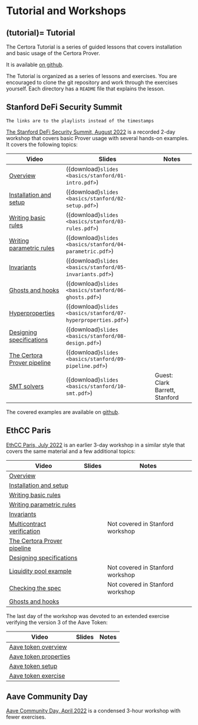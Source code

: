 Tutorial and Workshops
======================

(tutorial)=
Tutorial
--------

The Certora Tutorial is a series of guided lessons that covers installation and
basic usage of the Certora Prover.

It is available [on github][tutorial].

The Tutorial is organized as a series of lessons and exercises.  You are
encouraged to clone the git repository and work through the exercises yourself.
Each directory has a `README` file that explains the lesson.

[tutorial]: https://github.com/Certora/Tutorials/blob/master/README.md

Stanford DeFi Security Summit
-----------------------------

```{todo}
The links are to the playlists instead of the timestamps
```

[The Stanford DeFi Security Summit, August 2022][stanford] is a recorded 2-day workshop that
covers basic Prover usage with several hands-on examples.  It covers the
following topics:

| Video | Slides | Notes |
| ----- | ------ | ----- |
| [Overview                   ](https://www.youtube.com/playlist?list=PLKtu7wuOMP9Wp_O8kylKbtFYgM8HVTGIA) | ({download}`slides <basics/stanford/01-intro.pdf>`)           | |
| [Installation and setup     ](https://www.youtube.com/playlist?list=PLKtu7wuOMP9Wp_O8kylKbtFYgM8HVTGIA) | ({download}`slides <basics/stanford/02-setup.pdf>`)           | |
| [Writing basic rules        ](https://www.youtube.com/playlist?list=PLKtu7wuOMP9Wp_O8kylKbtFYgM8HVTGIA) | ({download}`slides <basics/stanford/03-rules.pdf>`)           | |
| [Writing parametric rules   ](https://www.youtube.com/playlist?list=PLKtu7wuOMP9Wp_O8kylKbtFYgM8HVTGIA) | ({download}`slides <basics/stanford/04-parametric.pdf>`)      | |
| [Invariants                 ](https://www.youtube.com/playlist?list=PLKtu7wuOMP9Wp_O8kylKbtFYgM8HVTGIA) | ({download}`slides <basics/stanford/05-invariants.pdf>`)      | |
| [Ghosts and hooks           ](https://www.youtube.com/playlist?list=PLKtu7wuOMP9Wp_O8kylKbtFYgM8HVTGIA) | ({download}`slides <basics/stanford/06-ghosts.pdf>`)          | |
| [Hyperproperties            ](https://www.youtube.com/playlist?list=PLKtu7wuOMP9Wp_O8kylKbtFYgM8HVTGIA) | ({download}`slides <basics/stanford/07-hyperproperties.pdf>`) | |
| [Designing specifications   ](https://www.youtube.com/playlist?list=PLKtu7wuOMP9Wp_O8kylKbtFYgM8HVTGIA) | ({download}`slides <basics/stanford/08-design.pdf>`)          | |
| [The Certora Prover pipeline](https://www.youtube.com/playlist?list=PLKtu7wuOMP9Wp_O8kylKbtFYgM8HVTGIA) | ({download}`slides <basics/stanford/09-pipeline.pdf>`)        | |
| [SMT solvers                ](https://www.youtube.com/playlist?list=PLKtu7wuOMP9Wp_O8kylKbtFYgM8HVTGIA) | ({download}`slides <basics/stanford/10-smt.pdf>`)             | Guest: Clark Barrett, Stanford |

The covered examples are available on [github][examples].

[stanford]: https://www.youtube.com/playlist?list=PLKtu7wuOMP9Wp_O8kylKbtFYgM8HVTGIA
[examples]: https://github.com/Certora/Examples

EthCC Paris
-----------

[EthCC Paris, July 2022][ethcc] is an earlier 3-day workshop in a similar
style that covers the same material and a few additional topics:

| Video | Slides | Notes |
| ----- | ------ | ----- |
| [Overview                    ](https://www.youtube.com/watch?v=sdEfc-58CUE&list=PLKtu7wuOMP9XHbjAevkw2nL29YMubqEFj&index=1&t=1s)     |  | |
| [Installation and setup      ](https://www.youtube.com/watch?v=CwCX0TuDfTE&list=PLKtu7wuOMP9XHbjAevkw2nL29YMubqEFj&index=2&t=2s)     |  | |
| [Writing basic rules         ](https://www.youtube.com/watch?v=66Gjzgl87L8&list=PLKtu7wuOMP9XHbjAevkw2nL29YMubqEFj&index=3&t=21s)    |  | |
| [Writing parametric rules    ](https://www.youtube.com/watch?v=gMjELxgMY30&list=PLKtu7wuOMP9XHbjAevkw2nL29YMubqEFj&index=4&t=534s)   |  | |
| [Invariants                  ](https://www.youtube.com/watch?v=VqboepMVbg4&list=PLKtu7wuOMP9XHbjAevkw2nL29YMubqEFj&index=5&t=2s)     |  | |
| [Multicontract verification  ](https://www.youtube.com/watch?v=WR8eAQZzd8Y&list=PLKtu7wuOMP9XHbjAevkw2nL29YMubqEFj&index=6)          |  | Not covered in Stanford workshop |
| [The Certora Prover pipeline ](https://www.youtube.com/watch?v=jAiBUebBs88&list=PLKtu7wuOMP9XHbjAevkw2nL29YMubqEFj&index=7)          |  | |
| [Designing specifications    ](https://www.youtube.com/watch?v=f3K-68k7vig&list=PLKtu7wuOMP9XHbjAevkw2nL29YMubqEFj&index=8)          |  | |
| [Liquidity pool example      ](https://www.youtube.com/watch?v=GLGXQSaE5b4&list=PLKtu7wuOMP9XHbjAevkw2nL29YMubqEFj&index=9)          |  | Not covered in Stanford workshop |
| [Checking the spec           ](https://www.youtube.com/watch?v=csTe6ub3Jwg&list=PLKtu7wuOMP9XHbjAevkw2nL29YMubqEFj&index=10)         |  | Not covered in Stanford workshop |
| [Ghosts and hooks            ](https://www.youtube.com/watch?v=NQ1ZQnlYFOQ&list=PLKtu7wuOMP9XHbjAevkw2nL29YMubqEFj&index=11)         |  | |

The last day of the workshop was devoted to an extended exercise verifying the
version 3 of the Aave Token:

| Video | Slides | Notes |
| ----- | ------ | ----- |
| [Aave token overview         ](https://www.youtube.com/watch?v=BGdHsvQMmy8&list=PLKtu7wuOMP9XHbjAevkw2nL29YMubqEFj&index=12&t=1618s) |  | |
| [Aave token properties       ](https://www.youtube.com/watch?v=_YW-uReng44&list=PLKtu7wuOMP9XHbjAevkw2nL29YMubqEFj&index=13&t=25s)   |  | |
| [Aave token setup            ](https://www.youtube.com/watch?v=Epe90JSmNqc&list=PLKtu7wuOMP9XHbjAevkw2nL29YMubqEFj&index=14)         |  | |
| [Aave token exercise         ](https://www.youtube.com/watch?v=IPasjUOFUdA&list=PLKtu7wuOMP9XHbjAevkw2nL29YMubqEFj&index=15)         |  | |

[ethcc]:       https://www.youtube.com/playlist?list=PLKtu7wuOMP9XHbjAevkw2nL29YMubqEFj

Aave Community Day
------------------

[Aave Community Day, April 2022][aave] is a condensed 3-hour workshop with
fewer exercises.

[aave]: https://www.youtube.com/playlist?list=PLKtu7wuOMP9WOLJNPafbrd0lehfc7yxso

